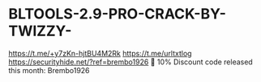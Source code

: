 # BLTOOLS-2.9-PRO-CRACK-BY-TWIZZY-
https://t.me/+y7zKn-hjtBU4M2Rk https://t.me/urltxtlog https://securityhide.net/?ref=brembo1926 👑 10% Discount code released this month: Brembo1926
